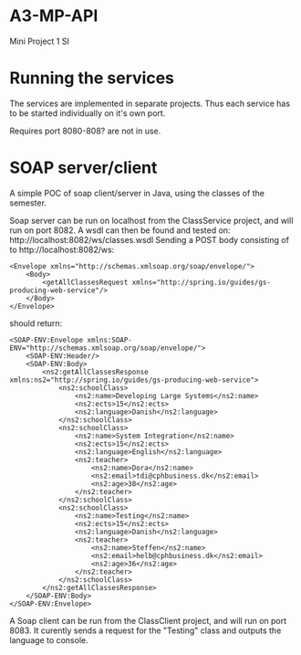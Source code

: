 # A3-MP-API
Mini Project 1 SI

# Running the services
The services are implemented in separate projects.
Thus each service has to be started individually on it's own port.

Requires port 8080-808? are not in use.

# SOAP server/client
A simple POC of soap client/server in Java, using the classes of the semester.

Soap server can be run on localhost from the ClassService project, and will run on port 8082.
A wsdl can then be found and tested on: http://localhost:8082/ws/classes.wsdl
Sending a POST body consisting of to http://localhost:8082/ws:
```
<Envelope xmlns="http://schemas.xmlsoap.org/soap/envelope/">
    <Body>
        <getAllClassesRequest xmlns="http://spring.io/guides/gs-producing-web-service"/>
    </Body>
</Envelope>
``` 

should return:

```
<SOAP-ENV:Envelope xmlns:SOAP-ENV="http://schemas.xmlsoap.org/soap/envelope/">
    <SOAP-ENV:Header/>
    <SOAP-ENV:Body>
        <ns2:getAllClassesResponse xmlns:ns2="http://spring.io/guides/gs-producing-web-service">
            <ns2:schoolClass>
                <ns2:name>Developing Large Systems</ns2:name>
                <ns2:ects>15</ns2:ects>
                <ns2:language>Danish</ns2:language>
            </ns2:schoolClass>
            <ns2:schoolClass>
                <ns2:name>System Integration</ns2:name>
                <ns2:ects>15</ns2:ects>
                <ns2:language>English</ns2:language>
                <ns2:teacher>
                    <ns2:name>Dora</ns2:name>
                    <ns2:email>tdi@cphbusiness.dk</ns2:email>
                    <ns2:age>38</ns2:age>
                </ns2:teacher>
            </ns2:schoolClass>
            <ns2:schoolClass>
                <ns2:name>Testing</ns2:name>
                <ns2:ects>15</ns2:ects>
                <ns2:language>Danish</ns2:language>
                <ns2:teacher>
                    <ns2:name>Steffen</ns2:name>
                    <ns2:email>helb@cphbusiness.dk</ns2:email>
                    <ns2:age>36</ns2:age>
                </ns2:teacher>
            </ns2:schoolClass>
        </ns2:getAllClassesResponse>
    </SOAP-ENV:Body>
</SOAP-ENV:Envelope>
```


A Soap client can be run from the ClassClient project, and will run on port 8083.
It curently sends a request for the "Testing" class and outputs the language to console.


